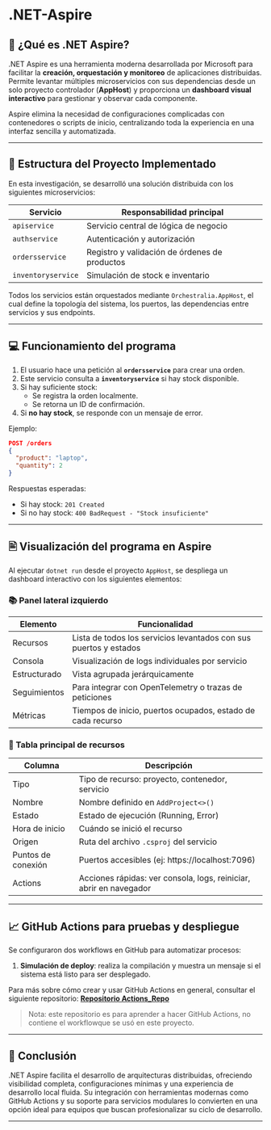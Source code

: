 # .NET-Aspire

## 🚀 ¿Qué es .NET Aspire?

.NET Aspire es una herramienta moderna desarrollada por Microsoft para facilitar la **creación, orquestación y monitoreo** de aplicaciones distribuidas. Permite levantar múltiples microservicios con sus dependencias desde un solo proyecto controlador (**AppHost**) y proporciona un **dashboard visual interactivo** para gestionar y observar cada componente.

Aspire elimina la necesidad de configuraciones complicadas con contenedores o scripts de inicio, centralizando toda la experiencia en una interfaz sencilla y automatizada.

---

## 📅 Estructura del Proyecto Implementado

En esta investigación, se desarrolló una solución distribuida con los siguientes microservicios:

| Servicio          | Responsabilidad principal                          |
|------------------|-----------------------------------------------------|
| `apiservice`      | Servicio central de lógica de negocio              |
| `authservice`     | Autenticación y autorización                       |
| `ordersservice`   | Registro y validación de órdenes de productos       |
| `inventoryservice`| Simulación de stock e inventario                  |

Todos los servicios están orquestados mediante `Orchestralia.AppHost`, el cual define la topología del sistema, los puertos, las dependencias entre servicios y sus endpoints.

---

## 💻 Funcionamiento del programa

1. El usuario hace una petición al **`ordersservice`** para crear una orden.
2. Este servicio consulta a **`inventoryservice`** si hay stock disponible.
3. Si hay suficiente stock:
   - Se registra la orden localmente.
   - Se retorna un ID de confirmación.
4. Si **no hay stock**, se responde con un mensaje de error.

Ejemplo:
```json
POST /orders
{
  "product": "laptop",
  "quantity": 2
}
```

Respuestas esperadas:
- Si hay stock: `201 Created`
- Si no hay stock: `400 BadRequest - "Stock insuficiente"`

---

## 🖹 Visualización del programa en Aspire

Al ejecutar `dotnet run` desde el proyecto `AppHost`, se despliega un dashboard interactivo con los siguientes elementos:

### 📚 Panel lateral izquierdo

| Elemento       | Funcionalidad                                                            |
|----------------|--------------------------------------------------------------------------|
| Recursos       | Lista de todos los servicios levantados con sus puertos y estados        |
| Consola        | Visualización de logs individuales por servicio                          |
| Estructurado   | Vista agrupada jerárquicamente                                           |
| Seguimientos   | Para integrar con OpenTelemetry o trazas de peticiones                   |
| Métricas       | Tiempos de inicio, puertos ocupados, estado de cada recurso              |

### 🔗 Tabla principal de recursos

| Columna             | Descripción                                                                 |
|---------------------|------------------------------------------------------------------------------|
| Tipo                | Tipo de recurso: proyecto, contenedor, servicio                              |
| Nombre              | Nombre definido en `AddProject<>()`                                          |
| Estado              | Estado de ejecución (Running, Error)                                         |
| Hora de inicio      | Cuándo se inició el recurso                                                 |
| Origen              | Ruta del archivo `.csproj` del servicio                                      |
| Puntos de conexión  | Puertos accesibles (ej: https://localhost:7096)                              |
| Actions             | Acciones rápidas: ver consola, logs, reiniciar, abrir en navegador           |

---

## 📈 GitHub Actions para pruebas y despliegue

Se configuraron dos workflows en GitHub para automatizar procesos:

1. **Simulación de deploy**: realiza la compilación y muestra un mensaje si el sistema está listo para ser desplegado.

Para más sobre cómo crear y usar GitHub Actions en general, consultar el siguiente repositorio:
**[Repositorio Actions_Repo](https://github.com/Danielammmm/Actions_Repo)**

> Nota: este repositorio es para aprender a hacer GitHub Actions, no contiene el workflowque se usó en este proyecto.

---

## 🚀 Conclusión 

.NET Aspire facilita el desarrollo de arquitecturas distribuidas, ofreciendo visibilidad completa, configuraciones mínimas y una experiencia de desarrollo local fluida. Su integración con herramientas modernas como GitHub Actions y su soporte para servicios modulares lo convierten en una opción ideal para equipos que buscan profesionalizar su ciclo de desarrollo.

---

